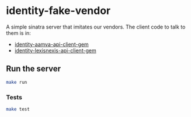 # identity-fake-vendor

A simple sinatra server that imitates our vendors. The client code to talk to them is in:

- [identity-aamva-api-client-gem](https://github.com/18F/identity-aamva-api-client-gem)
- [identity-lexisnexis-api-client-gem](http://github.com/18f/identity-lexisnexis-api-client-gem/)

## Run the server

```bash
make run
```

### Tests

```bash
make test
```